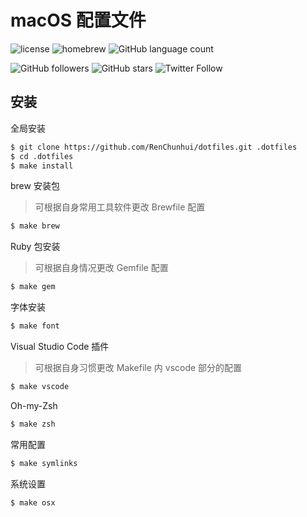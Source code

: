 # macOS 配置文件

![license](https://img.shields.io/github/license/renchunhui/dotfiles.svg)
![homebrew](https://img.shields.io/homebrew/v/cake.svg)
![GitHub language count](https://img.shields.io/github/languages/count/RenChunhui/dotfiles.svg)

![GitHub followers](https://img.shields.io/github/followers/renchunhui.svg?style=social&label=Follow)
![GitHub stars](https://img.shields.io/github/stars/RenChunhui/dotfiles.svg?style=social&label=Stars)
![Twitter Follow](https://img.shields.io/twitter/follow/renchunhui2008.svg?style=social&label=Follow)

## 安装

全局安装

``` bash
$ git clone https://github.com/RenChunhui/dotfiles.git .dotfiles
$ cd .dotfiles
$ make install
```

brew 安装包

>  可根据自身常用工具软件更改 Brewfile 配置

``` bash
$ make brew
```

Ruby 包安装

> 可根据自身情况更改 Gemfile 配置

``` bash
$ make gem
```

字体安装

``` bash
$ make font
```

Visual Studio Code 插件

> 可根据自身习惯更改 Makefile 内 vscode 部分的配置

``` bash
$ make vscode
```

Oh-my-Zsh

``` bash
$ make zsh
```

常用配置

``` bash
$ make symlinks
```

系统设置

``` bash
$ make osx
```

